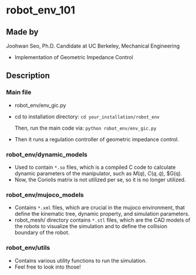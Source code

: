 # robot_env_101

## Made by
Joohwan Seo, Ph.D. Candidate at UC Berkeley, Mechanical Engineering
- Implementation of Geometric Impedance Control

## Description
### Main file
- robot_env/env_gic.py
- cd to installation directory:
  `cd your_installation/robot_env`
  
  Then, run the main code via:
  `python robot_env/env_gic.py`
- Then it runs a regulation controller of geometric impedance control. 

### robot_env/dynamic_models
- Used to contain `*.so` files, which is a compiled C code to calculate dynamic parameters of the manipulator, such as $M(q)$, $C(q,\dot{q})$, $G(q).
- Now, the Coriolis matrix is not utilized per se, so it is no longer utilized.

### robot_env/mujoco_models
- Contains `*.xml` files, which are crucial in the mujoco environment, that define the kinematic tree, dynamic property, and simulation parameters.
- robot_mesh/ directory contains `*.stl` files, which are the CAD models of the robots to visualize the simulation and to define the collision boundary of the robot.

### robot_env/utils
- Contains various utility functions to run the simulation.
- Feel free to look into those!
